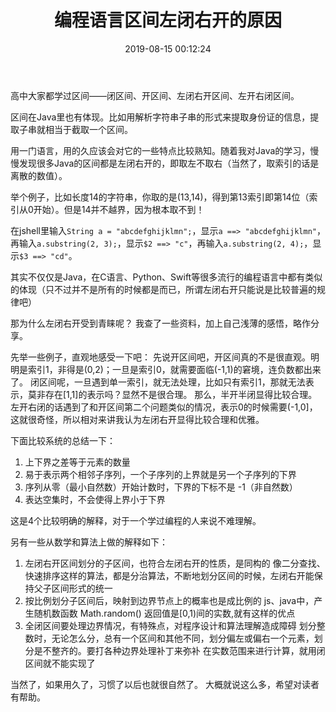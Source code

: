 ﻿---
title: 编程语言区间左闭右开的原因
date: 2019-08-15 00:12:24
summary: 本文分析编程语言区间左闭右开的原因。
tags:
- 程序设计
categories:
- 程序设计
---

高中大家都学过区间——闭区间、开区间、左闭右开区间、左开右闭区间。

区间在Java里也有体现。比如用解析字符串子串的形式来提取身份证的信息，提取子串就相当于截取一个区间。

用一门语言，用的久应该会对它的一些特点比较熟知。随着我对Java的学习，慢慢发现很多Java的区间都是左闭右开的，即取左不取右（当然了，取索引的话是离散的数值）。

举个例子，比如长度14的字符串，你取的是(13,14)，得到第13索引即第14位（索引从0开始）。但是14并不越界，因为根本取不到！

在jshell里输入`String a = "abcdefghijklmn";`，显示`a ==> "abcdefghijklmn"`，再输入`a.substring(2, 3);`，显示`$2 ==> "c"`，再输入`a.substring(2, 4);`，显示`$3 ==> "cd"`。


其实不仅仅是Java，在C语言、Python、Swift等很多流行的编程语言中都有类似的体现（只不过并不是所有的时候都是而已，所谓左闭右开只能说是比较普遍的规律吧）

那为什么左闭右开受到青睐呢？
我查了一些资料，加上自己浅薄的感悟，略作分享。

先举一些例子，直观地感受一下吧：
先说开区间吧，开区间真的不是很直观。明明是索引1，非得是(0,2)；一旦是索引0，就需要面临(-1,1)的窘境，连负数都出来了。
闭区间呢，一旦遇到单一索引，就无法处理，比如只有索引1，那就无法表示，莫非存在[1,1]的表示吗？显然不是很合理。
那么，半开半闭显得比较合理。
左开右闭的话遇到了和开区间第二个问题类似的情况，表示0的时候需要(-1,0]，这就很奇怪，所以相对来讲我认为左闭右开显得比较合理和优雅。

下面比较系统的总结一下：

1. 上下界之差等于元素的数量
2. 易于表示两个相邻子序列，一个子序列的上界就是另一个子序列的下界
3. 序列从零（最小自然数）开始计数时，下界的下标不是 -1（非自然数）
4. 表达空集时，不会使得上界小于下界

这是4个比较明确的解释，对于一个学过编程的人来说不难理解。

另有一些从数学和算法上做的解释如下：

1. 左闭右开区间划分的子区间，也符合左闭右开的性质，是同构的
	像二分查找、快速排序这样的算法，都是分治算法，不断地划分区间的时候，左闭右开能保持父子区间形式的统一
2. 按比例划分子区间后，映射到边界节点上的概率也是成比例的
	js、java中，产生随机数函数 Math.random() 返回值是[0,1)间的实数,就有这样的优点
3. 全闭区间要处理边界情况，有特殊点，对程序设计和算法理解造成障碍
	划分整数时，无论怎么分，总有一个区间和其他不同，划分偏左或偏右一个元素，划分是不整齐的。要打各种边界处理补丁来弥补
	在实数范围来进行计算，就用闭区间就不能实现了

当然了，如果用久了，习惯了以后也就很自然了。
大概就说这么多，希望对读者有帮助。
